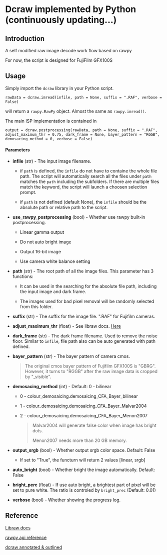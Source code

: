 # Dcraw implemented by Python (continuously updating...)

## Introduction

 A self modified raw image decode work flow based on rawpy

 For now, the script is designed for FujiFilm GFX100S

## Usage

 Simply import the `dcraw` library in your Python script.

 ```
 rawData = dcraw.imread(infile, path = None, suffix = ".RAF", verbose = False)
 ``` 
 will return a `rawpy.RawPy` object. Almost the same as `rawpy.imread()`.

The main ISP implementation is contained in 
 ```
 output = dcraw.postprocessing(rawData, path = None, suffix = ".RAF", adjust_maximum_thr = 0.75, dark_frame = None, bayer_pattern = "RGGB", demosacing_method = 0, verbose = False)
 ```

#### Parameters
- **infile** (str) - The input image filename. 

    - if `path` is defined, the `infile` do not have to containe the whole file path. The script will automatically search all the files under `path` matches the `path` including the subfolders. If there are multiple files match the keyword, the script will launch a choosen selection prompt.

    - if `path` is not defined (default None), the `infile` should be the absolute path or relative path to the script.

- **use_rawpy_postprocessing** (bool) - Whether use rawpy built-in postprocessing.

    - Linear gamma output

    - Do not auto bright image

    - Output 16-bit image

    - Use camera white balance setting

- **path** (str) - The root path of all the image files. This parameter has 3 functions:

    - It can be used in the searching for the absolute file path, including the input image and dark frame.

    - The images used for bad pixel removal will be randomly selected from this folder.

- **suffix** (str) - The suffix for the image file. ".RAF" for Fujifilm cameras.

- **adjust_maximum_thr** (float) - See libraw docs. [Here](https://www.libraw.org/docs/API-datastruct-eng.html#libraw_output_params_t)

- **dark_frame** (str) - The dark frame filename. Used to remove the noise floor. Similar to `infile`, file path also can be auto generated with path defined.

- **bayer_pattern** (str) - The bayer pattern of camera cmos.
    > The original cmos bayer pattern of Fujifilm GFX100S is "GBRG". However, it turns to "RGGB" after the raw image data is cropped by "_visible".

- **demosacing_method** (int) - Default: 0 - bilinear
    - 0 - colour_demosaicing.demosaicing_CFA_Bayer_bilinear
    - 1 - colour_demosaicing.demosaicing_CFA_Bayer_Malvar2004
    - 2 - colour_demosaicing.demosaicing_CFA_Bayer_Menon2007

        > Malvar2004 will generate false color when image has bright dots.
        >
        > Menon2007 needs more than 20 GB memory.

- **output_srgb** (bool) - Whether output srgb color space. Default: False
    - If set to "True", the functurn will return 2 values [linear, srgb]

- **auto_bright** (bool) - Whether bright the image automatically. Default: False

- **bright_perc** (float) - If use auto bright, a brightest part of pixel will be set to pure white. The ratio is controled by `bright_prec` (Default: 0.01)

- **verbose** (bool) - Whether showing the progress log.

## Reference

[Libraw docs](https://www.libraw.org/docs)

[rawpy api reference](https://letmaik.github.io/rawpy/api/index.html)

[dcraw annotated & outlined](https://ninedegreesbelow.com/files/dcraw-c-code-annotated-code.html)



